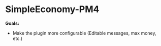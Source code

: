 # SimpleEconomy-PM4

**Goals:**

- Make the plugin more configurable (Editable messages, max money, etc.)

